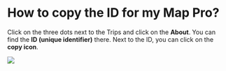 # How to copy the ID for my Map Pro?

<p class="no-margin">Click on the three dots next to the Trips and click on the <b>About</b>. You can find the <b>ID (unique identifier)</b> there. Next to the ID, you can click on the <b>copy icon</b>.</p>
<p class="no-margin"></p>
<div class="intercom-container"><img src="/assets/img/teams-pro/image_133.png"></div>

<Intercom />
<Hubspot />
<Clarity />
<GoogleAnalytics />

